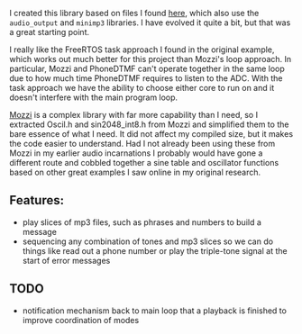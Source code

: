 I created this library based on files I found [here](https://github.com/atomic14/esp32-play-mp3-demo), which also use the `audio_output` and `minimp3` libraries. I have evolved it quite a bit, but that was a great starting point.

I really like the FreeRTOS task approach I found in the original example, which works out much better for this project than Mozzi's loop approach. In particular, Mozzi and PhoneDTMF can't operate together in the same loop due to how much time PhoneDTMF requires to listen to the ADC. With the task approach we have the ability to choose either core to run on and it doesn't interfere with the main program loop. 

[Mozzi](https://sensorium.github.io/Mozzi/) is a complex library with far more capability than I need, so I extracted Oscil.h and sin2048_int8.h from Mozzi and simplified them to the bare essence of what I need. It did not affect my compiled size, but it makes the code easier to understand. Had I not already been using these from Mozzi in my earlier audio incarnations I probably would have gone a different route and cobbled together a sine table and oscillator functions based on other great examples I saw online in my original research. 

## Features:
* play slices of mp3 files, such as phrases and numbers to build a message
* sequencing any combination of tones and mp3 slices so we can do things like read out a phone number or play the triple-tone signal at the start of error messages

## TODO
* notification mechanism back to main loop that a playback is finished to improve coordination of modes
